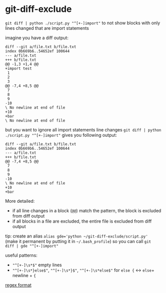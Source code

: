 # git-diff-exclude
`git diff | python ./script.py "^[+-]import"` to not show blocks with only lines changed that are import statements

imagine you have a diff output:
```
diff --git a/file.txt b/file.txt
index 0b669b6..54652ef 100644
--- a/file.txt
+++ b/file.txt
@@ -1,3 +1,4 @@
+import test
 1
 2
 3
@@ -7,4 +8,5 @@
 7
 8
 9
-10
\ No newline at end of file
+10
+bar
\ No newline at end of file
```

but you want to ignore all import statements line changes
`git diff | python ./script.py "^[+-]import"` gives you following output:

```
diff --git a/file.txt b/file.txt
index 0b669b6..54652ef 100644
--- a/file.txt
+++ b/file.txt
@@ -7,4 +8,5 @@
 7
 8
 9
-10
\ No newline at end of file
+10
+bar
```

More detailed: 
* if all line changes in a block (`@@`) match the pattern, the block is excluded from diff output
* if all blocks in a file are excluded, the entire file is excluded from diff output

tip: create an alias
`alias gde='python ~/git-diff-exclude/script.py'` (make it permanent by putting it in `~/.bash_profile`)
so you can call `git diff | gde "^[+-]import"`

useful patterns:
* `"^[+-]\s*$"` empty lines
* `"^[+-]\s*}else$"`, `"^[+-]\s*}$"`, `"^[+-]\s*else$"` for `else {` <-> `else`+ newline + `{`

[regex format](https://docs.python.org/2/library/re.html#regular-expression-syntax)
